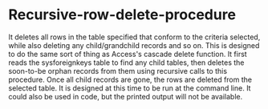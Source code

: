 # Recursive-row-delete-procedure

It deletes all rows in the table specified that conform to the criteria selected, while also deleting any child/grandchild records and so on. This is designed to do the same sort of thing as Access's cascade delete function. 
It first reads the sysforeignkeys table to find any child tables, then deletes the soon-to-be orphan records from them using recursive calls to this procedure. 
Once all child records are gone, the rows are deleted from the selected table. It is designed at this time to be run at the command line. It could also be used in code, but the printed output will not be available.
